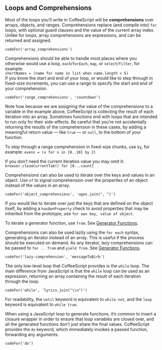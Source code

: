 ## Loops and Comprehensions

Most of the loops you’ll write in CoffeeScript will be **comprehensions** over arrays, objects, and ranges. Comprehensions replace (and compile into) `for` loops, with optional guard clauses and the value of the current array index. Unlike for loops, array comprehensions are expressions, and can be returned and assigned.

```
codeFor('array_comprehensions')
```

Comprehensions should be able to handle most places where you otherwise would use a loop, `each`/`forEach`, `map`, or `select`/`filter`, for example:<br>
`shortNames = (name for name in list when name.length < 5)`<br>
If you know the start and end of your loop, or would like to step through in fixed-size increments, you can use a range to specify the start and end of your comprehension.

```
codeFor('range_comprehensions', 'countdown')
```

Note how because we are assigning the value of the comprehensions to a variable in the example above, CoffeeScript is collecting the result of each iteration into an array. Sometimes functions end with loops that are intended to run only for their side-effects. Be careful that you’re not accidentally returning the results of the comprehension in these cases, by adding a meaningful return value — like `true` — or `null`, to the bottom of your function.

To step through a range comprehension in fixed-size chunks, use `by`, for example:
`evens = (x for x in [0..10] by 2)`

If you don’t need the current iteration value you may omit it:
`browser.closeCurrentTab() for [0...count]`

Comprehensions can also be used to iterate over the keys and values in an object. Use `of` to signal comprehension over the properties of an object instead of the values in an array.

```
codeFor('object_comprehensions', 'ages.join(", ")')
```

If you would like to iterate over just the keys that are defined on the object itself, by adding a `hasOwnProperty` check to avoid properties that may be inherited from the prototype, use `for own key, value of object`.

To iterate a generator function, use `from`. See [Generator Functions](#generator-iteration).

Comprehensions can also be used lazily using the `for each` syntax, generating an iterator instead of an array. This is useful if the process should be executed on demand. As any iterator, lazy comprehensions can be passed to `for .. from` and `yield from`. See [Generator Functions](#generator-iteration).

```
codeFor('lazy-comprehension', 'messageToBirb')
```

The only low-level loop that CoffeeScript provides is the `while` loop. The main difference from JavaScript is that the `while` loop can be used as an expression, returning an array containing the result of each iteration through the loop.

```
codeFor('while', 'lyrics.join("\\n")')
```

For readability, the `until` keyword is equivalent to `while not`, and the `loop` keyword is equivalent to `while true`.

When using a JavaScript loop to generate functions, it’s common to insert a closure wrapper in order to ensure that loop variables are closed over, and all the generated functions don’t just share the final values. CoffeeScript provides the `do` keyword, which immediately invokes a passed function, forwarding any arguments.

```
codeFor('do')
```
